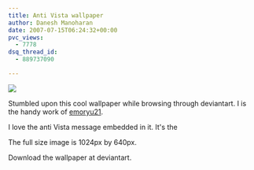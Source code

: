 ```yaml
---
title: Anti Vista wallpaper
author: Danesh Manoharan
date: 2007-07-15T06:24:32+00:00
pvc_views:
  - 7778
dsq_thread_id:
  - 889737090

---
```

![](http://tn3-2.deviantart.com/fs18/300W/i/2007/195/b/4/Windows_and_its_Many_colors_by_emoryu21.jpg)

Stumbled upon this cool wallpaper while browsing through deviantart. I is the handy work of [emoryu21][1].

I love the anti Vista message embedded in it. It's the

The full size image is 1024px by 640px.

Download the wallpaper at deviantart.

 [1]: http://emoryu21.deviantart.com/